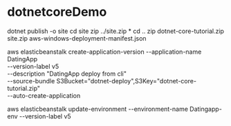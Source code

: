 # dotnetcoreDemo

dotnet publish -o site
cd site
zip ../site.zip *
cd ..
zip dotnet-core-tutorial.zip site.zip aws-windows-deployment-manifest.json


aws elasticbeanstalk create-application-version --application-name DatingApp \
--version-label v5 \
--description "DatingApp deploy from cli" \
--source-bundle S3Bucket="dotnet-deploy",S3Key="dotnet-core-tutorial.zip" \
--auto-create-application

aws elasticbeanstalk update-environment --environment-name Datingapp-env --version-label v5
